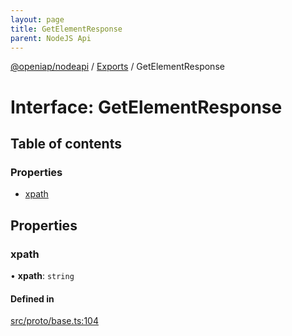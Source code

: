 ```yaml
---
layout: page
title: GetElementResponse
parent: NodeJS Api
---
```

[@openiap/nodeapi](../README) / [Exports](../modules) / GetElementResponse

# Interface: GetElementResponse

## Table of contents

### Properties

- [xpath](GetElementResponse#xpath)

## Properties

### xpath

• **xpath**: `string`

#### Defined in

[src/proto/base.ts:104](https://github.com/openiap/nodeapi/blob/a6b5438/src/proto/base.ts#L104)
